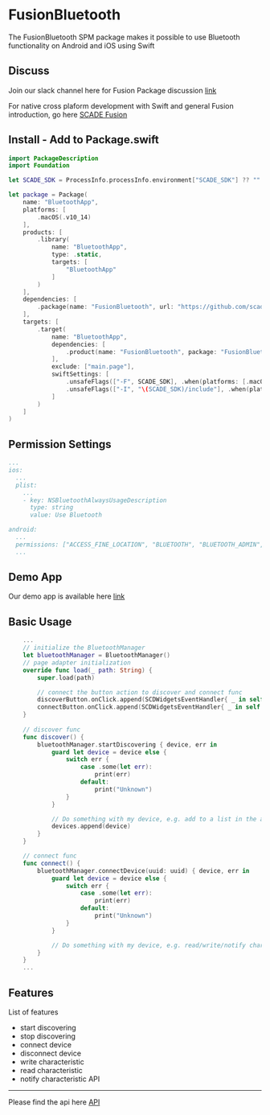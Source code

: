 # FusionBluetooth
The FusionBluetooth SPM package makes it possible to use Bluetooth functionality on Android and iOS using Swift 

Discuss
-------
Join our slack channel here for Fusion Package discussion [link](https://scadeio.slack.com/archives/C025WRG18TW)

For native cross plaform development with Swift and general Fusion introduction, go here [SCADE Fusion](https://docs.scade.io/docs/fusionintroduction)

Install - Add to Package.swift
------------------------------
```swift
import PackageDescription
import Foundation

let SCADE_SDK = ProcessInfo.processInfo.environment["SCADE_SDK"] ?? ""

let package = Package(
    name: "BluetoothApp",
    platforms: [
        .macOS(.v10_14)
    ],
    products: [
        .library(
            name: "BluetoothApp",
            type: .static,
            targets: [
                "BluetoothApp"
            ]
        )
    ],
    dependencies: [
		.package(name: "FusionBluetooth", url: "https://github.com/scade-platform/FusionBluetooth.git", .branch("main")),
    ],
    targets: [
        .target(
            name: "BluetoothApp",
            dependencies: [
            	.product(name: "FusionBluetooth", package: "FusionBluetooth"),
            ],
            exclude: ["main.page"],
            swiftSettings: [
                .unsafeFlags(["-F", SCADE_SDK], .when(platforms: [.macOS, .iOS])),
                .unsafeFlags(["-I", "\(SCADE_SDK)/include"], .when(platforms: [.android])),
            ]
        )
    ]
)
```

Permission Settings
-------------------
<Add Permission specific text and instructions>

```yaml
...
ios:
  ...
  plist:
    ...
    - key: NSBluetoothAlwaysUsageDescription
      type: string
      value: Use Bluetooth    

android:
  ...
  permissions: ["ACCESS_FINE_LOCATION", "BLUETOOTH", "BLUETOOTH_ADMIN", "ACCESS_COARSE_LOCATION"]
  ...
```

Demo App
--------
Our demo app is available here [link](https://github.com/scade-platform/FusionExamples/tree/main/BluetoothApp)


Basic Usage
-----------
```swift
    ...
    // initialize the BluetoothManager
    let bluetoothManager = BluetoothManager()
    // page adapter initialization
    override func load(_ path: String) {
        super.load(path)

        // connect the button action to discover and connect func
        discoverButton.onClick.append(SCDWidgetsEventHandler{ _ in self.discover()})
        connectButton.onClick.append(SCDWidgetsEventHandler{ _ in self.connect()})
    }
  	
    // discover func
    func discover() {
        bluetoothManager.startDiscovering { device, err in
            guard let device = device else {
                switch err {
                    case .some(let err):
                        print(err)
                    default:
                        print("Unknown")
                }
            }

            // Do something with my device, e.g. add to a list in the adapter
            devices.append(device)
        }
    }

    // connect func
    func connect() {
        bluetoothManager.connectDevice(uuid: uuid) { device, err in
            guard let device = device else {
                switch err {
                    case .some(let err):
                        print(err)
                    default:
                        print("Unknown")
                }
            }

            // Do something with my device, e.g. read/write/notify characteristic
        }
    }
    ...
```

Features
--------
List of features
* start discovering
* stop discovering
* connect device
* disconnect device
* write characteristic
* read characteristic
* notify characteristic
API
---
Please find the api here [API](./Sources/FusionBluetooth_Common/BluetoothManager.swift)


